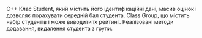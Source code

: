 C++
Клас Student, який містить його ідентифікаційні дані, масив оцінок і дозволяє порахувати середній бал студента. Class Group, що містить набір студентів і може виводити їх рейтинг. Реалізовані методи додавання, видалення студента з групи. 

